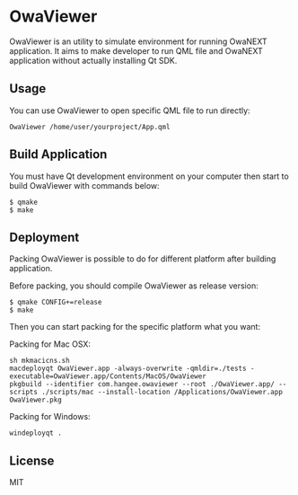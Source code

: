 OwaViewer
=========

OwaViewer is an utility to simulate environment for running OwaNEXT application. It aims to make developer to run QML file and OwaNEXT application without actually installing Qt SDK.

Usage
-

You can use OwaViewer to open specific QML file to run directly: 

```
OwaViewer /home/user/yourproject/App.qml
```

Build Application
-

You must have Qt development environment on your computer then start to build OwaViewer with commands below:
```
$ qmake
$ make
```

Deployment
-

Packing OwaViewer is possible to do for different platform after building application.

Before packing, you should compile OwaViewer as release version:
```
$ qmake CONFIG+=release
$ make
```

Then you can start packing for the specific platform what you want:

Packing for Mac OSX:
```
sh mkmacicns.sh
macdeployqt OwaViewer.app -always-overwrite -qmldir=./tests -executable=OwaViewer.app/Contents/MacOS/OwaViewer
pkgbuild --identifier com.hangee.owaviewer --root ./OwaViewer.app/ --scripts ./scripts/mac --install-location /Applications/OwaViewer.app OwaViewer.pkg
```

Packing for Windows:
```
windeployqt .
```

License
-
MIT

